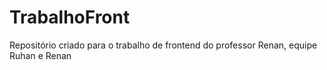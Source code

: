 # TrabalhoFront
Repositório criado para o trabalho de frontend do professor Renan, equipe Ruhan e Renan
